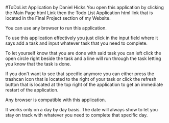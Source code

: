 #ToDoList Application by Daniel Hicks
You open this application by clicking the Main Page html Link then the Todo List Application html link that is located in the Final Project section of my Website.

You can use any browser to run this application.

To use this application effectively you just click in the input field where it says add a task and input whatever task that you need to complete.

To let yourself know that you are done with said task you can left click the open circle right beside the task and a line will run through the task letting you know that the task is done.

If you don't want to see that specific anymore you can either press the trashcan icon that is located to the right of your task or click the refresh button that is located at the top right of the application to get an immediate restart of the application.

Any browser is compatible with this application.

It works only on a day by day basis. The date will always show to let you stay on track with whatever you need to complete that specific day.
